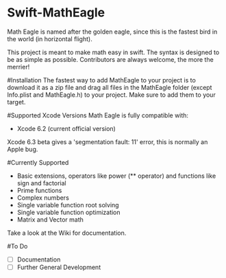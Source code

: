 # Swift-MathEagle
Math Eagle is named after the golden eagle, since this is the fastest bird in the world (in horizontal flight).

This project is meant to make math easy in swift. The syntax is designed to be as simple as possible. Contributors are always welcome, the more the merrier!

#Installation
The fastest way to add MathEagle to your project is to download it as a zip file and drag all files in the MathEagle folder (except Info.plist and MathEagle.h) to your project. Make sure to add them to your target.

#Supported Xcode Versions
Math Eagle is fully compatible with:
- Xcode 6.2 (current official version)

Xcode 6.3 beta gives a 'segmentation fault: 11' error, this is normally an Apple bug.

#Currently Supported
* Basic extensions, operators like power (** operator) and functions like sign and factorial
* Prime functions
* Complex numbers
* Single variable function root solving
* Single variable function optimization
* Matrix and Vector math

Take a look at the Wiki for documentation.

#To Do
- [ ] Documentation
- [ ] Further General Development
